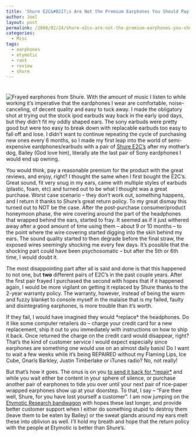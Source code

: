 ```yaml
---
title: 'Shure E2C&#8217;s Are Not the Premium Earphones You Should Pay For'
author: Joel
layout: post
permalink: /2008/02/24/shure-e2cs-are-not-the-premium-earphones-you-should-pay-for
categories:
  - Misc
tags:
  - earphones
  - etymotic
  - rant
  - review
  - shure
---
```

# 

![Frayed earphones from Shure.][1] With the amount of music I listen to while working it’s imperative that the eardphones I wear are comfortable, noise-canceling, of decent quality and easy to tuck away. I made the obligatory shot at trying out the stock ipod earbuds way back in the early ipod days, but they didn’t fit my oddly shaped ears. The sony earbuds were pretty good but were too easy to break down with replacable earbuds too easy to fall off and lose. I didn’t want to continue repeating the cycle of purchasing new ones every 6 months, so I made my first leap into the world of semi-expensive eardphones/earbuds with a pair of [Shure E2C’s][2] after my mother’s dog, Bailey (God love him), literally ate the last pair of Sony eardphones I would end up owning.

 [1]: http://www.joeloliveira.com/wp-content/uploads/2008/02/shure_frayed_earphones.jpg
 [2]: http://www.amazon.com/Shure-E2c-Sound-Isolating-Earphones/dp/B0000CE1UO/ref=sr_1_1?ie=UTF8&s=electronics&qid=1203890048&sr=1-1

You would think, pay a reasonable premium for the product with the great reviews, and enjoy, right? I thought the same when I first bought the E2C’s. Great sound, fit very snug in my ears, came with multiple styles of earbuds (plastic, foam, etc) and turned out to be what I thought was a great purchase. Worst case scenario – they don’t work out, something happens, and I return it thanks to Shure’s great return policy. To my great dismay this turned out to NOT be the case. After the post-purchase consumer/product honeymoon phase, the wire covering around the part of the headphones that wrapped behind the ears, started to fray. It seemed as if it just withered away after a good amount of time using them – about 9 or 10 months – to the point where the wire covering started digging into the skin behind my ears. The sound quality started to then degrade before the final straw, the exposed wires seemingly shocking me every few days. It’s possible that the shocking part could have been psychosomatic – but after the 5th or 6th time, I would doubt it.

The most disappointing part after all is said and done is that this happened to not one, but **two** different pairs of E2C’s in the past couple years. After the first pair frayed I purchased the second with hopes that if it happened again, I would be more vigilant on getting it replaced by Shure thanks to the 2-year warranty policy. The warranty, however, instead of being the warm and fuzzy blanket to console myself in the malaise that is my failed, faulty and disintegrating earphones, is more trouble than it’s worth.

If they fail, I would have imagined they would \*replace\* the headphones. Do it like some computer retailers do – charge your credit card for a new replacement, ship it out to you immediately with instructions on how to ship it back. Once returned the charge on the credit card would disappear, right? That’s the kind of customer service I would expect especially since earphones are something one would use on an almost daily basis! Do I want to wait a few weeks while it’s being REPAIRED without my Flaming Lips, Ice Cube, Gnarls Barkley, Justin Timberlake or iTunes radio? No, not really!

But that’s how it goes. The onus is on you [to send it back for \*repair\*][3] and while you wait either be content in your sphere of silence, or purchase another pair of earphones to tide you over until your next pair of rice-paper wrapped earphones show up at your doorstep. To that, I say – “Fare thee well, Shure, for you have lost yourself a customer”. I am now jumping on the [Etymotic Research bandwagon][4] with hopes these last longer, and provide better customer support when I either do something stupid to destroy them (leave them to be eaten by Bailey) or the sweat glands around my ears melt these into oblivion as well. I’ll hold my breath and hope that the return policy with the people at Etymotic is better than Shure’s.

 [3]: http://www.shure.com/ProAudio/ServiceAndWarranty/ServicePolicies/index.htm
 [4]: http://www.amazon.com/Etymotic-Research-Isolator-Earphones-Black/dp/B0007WTHLY
